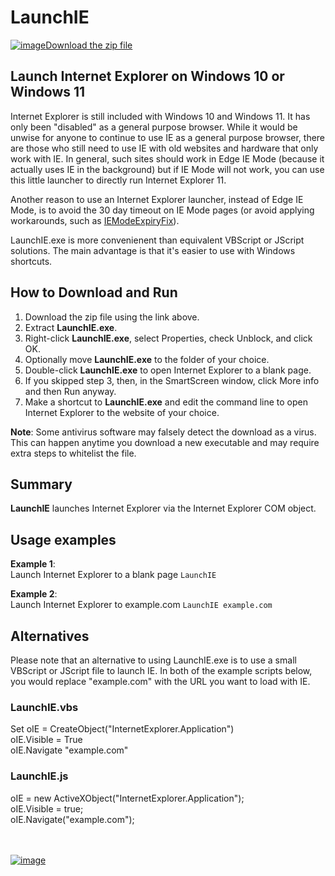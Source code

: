 # LaunchIE

[![image](https://user-images.githubusercontent.com/79026235/152910441-59ba653c-5607-4f59-90c0-bc2851bf2688.png)Download the zip file](https://github.com/LesFerch/LaunchIE/releases/download/1.0.0/LaunchIE.zip)

## Launch Internet Explorer on Windows 10 or Windows 11

Internet Explorer is still included with Windows 10 and Windows 11. It has only been "disabled" as a general purpose browser. While it would be unwise for anyone to continue to use IE as a general purpose browser, there are those who still need to use IE with old websites and hardware that only work with IE. In general, such sites should work in Edge IE Mode (because it actually uses IE in the background) but if IE Mode will not work, you can use this little launcher to directly run Internet Explorer 11.

Another reason to use an Internet Explorer launcher, instead of Edge IE Mode, is to avoid the 30 day timeout on IE Mode pages (or avoid applying workarounds, such as [IEModeExpiryFix](https://lesferch.github.io/IEModeExpiryFix/)).

LaunchIE.exe is more convenienent than equivalent VBScript or JScript solutions. The main advantage is that it's easier to use with Windows shortcuts.

## How to Download and Run

1. Download the zip file using the link above.
2. Extract **LaunchIE.exe**.
3. Right-click **LaunchIE.exe**, select Properties, check Unblock, and click OK.
4. Optionally move **LaunchIE.exe** to the folder of your choice.
5. Double-click **LaunchIE.exe** to open Internet Explorer to a blank page.
6. If you skipped step 3, then, in the SmartScreen window, click More info and then Run anyway.
7. Make a shortcut to **LaunchIE.exe** and edit the command line to open Internet Explorer to the website of your choice.

**Note**: Some antivirus software may falsely detect the download as a virus. This can happen anytime you download a new executable and may require extra steps to whitelist the file.

## Summary

**LaunchIE** launches Internet Explorer via the Internet Explorer COM object.

## Usage examples

**Example 1**:\
Launch Internet Explorer to a blank page
`LaunchIE`

**Example 2**:\
Launch Internet Explorer to example.com
`LaunchIE example.com`

## Alternatives

Please note that an alternative to using LaunchIE.exe is to use a small VBScript or JScript file to launch IE. In both of the example scripts below, you would replace "example.com" with the URL you want to load with IE.

### LaunchIE.vbs

Set oIE = CreateObject("InternetExplorer.Application")\
oIE.Visible = True\
oIE.Navigate "example.com"

### LaunchIE.js

oIE = new ActiveXObject("InternetExplorer.Application");\
oIE.Visible = true;\
oIE.Navigate("example.com");

\
\
[![image](https://user-images.githubusercontent.com/79026235/153264696-8ec747dd-37ec-4fc1-89a1-3d6ea3259a95.png)](https://github.com/LesFerch/LaunchIE)
